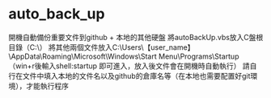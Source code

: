 # auto_back_up
開機自動備份重要文件到github + 本地的其他硬盤
將autoBackUp.vbs放入C盤根目錄（C:\）
將其他兩個文件放入C:\Users\【user_name】\AppData\Roaming\Microsoft\Windows\Start Menu\Programs\Startup    （win+r後輸入shell:startup 即可進入，放入後文件會在開機時自動執行）
請自行在文件中填入本地的文件名以及github的倉庫名等（在本地也需要配置好git環境），才能執行程序
